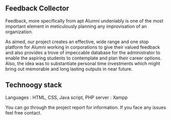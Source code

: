 ## Feedback Collector

Feedback, more specifically from apt Alumni undeniably is one of the most important element in  meticulously planning any improvisation of an organization. 
 
As aimed, our project creates an effective, wide range and one stop platform for Alumni working in corporations to give their valued feedback and also provides a trove of impeccable database for the administrator to enable the aspiring students to contemplate and plan their career options. Also, the idea was to substantiate personal time investments which might bring out memorable and long lasting outputs in near future.

## Technoogy stack

Languages : HTML, CSS, Java script, PHP
server : Xampp

You can go through the project report for information. If you face any issues feel free contact. 

